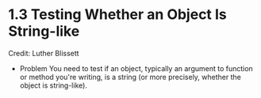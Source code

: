 # 1.3 Testing Whether an Object Is String-like

Credit: Luther Blissett

* Problem
You need to test if an object, typically an argument to function or method you're writing, is a string (or more precisely, whether the object is string-like).
